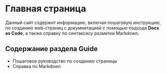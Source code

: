 # Главная страница

Данный сайт содержит информацию, включая пошаговую инструкцию, по созданию web-страниц с докумнетацией с помощью подхода **Docs as Code**, а также справку по синтаксису разметки Markdown. 

## Содержание раздела Guide
* Пошаговое руководство по созданию страницы
* Справка по Markdown
  
